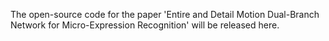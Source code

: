 The open-source code for the paper 'Entire and Detail Motion Dual-Branch Network for Micro-Expression Recognition' will be released here.
